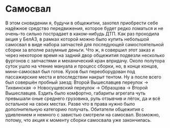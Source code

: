 Самосвал
========

В этом сновидении я, будучи в общежитии, захотел приобрести себе надёжное средство передвижения, которое будет редко ломаться и не очень-то сильно пострадает в каком-нибудь ДТП. Как раз проходила акция у БелАЗ, в рамках которой можно было купить небольшой самосвал в виде набора запчастей для последующей самостоятельной сборки за вполне разумные деньги. Что ж, я совершил этот заказ и через некоторое время на задний двор общежития подвезли несколько фургонов с запчастями и механический кран впридачу. Около полутора суток ушло на чтение мануала и процесс сборки, но, в конце концов, мини-самосвал был готов. Кузов был переоборудован под пассажирские места и впоследствии накрыт тентом. Ну а после всего был совершён пробный заезд: Второй Вышеславцев переулок -> Тихвинская -> Новосущевский переулок -> Образцова -> Второй Вышеславцев. Ездить было комфортно, габариты агрегата чуть превышали оные среднего грузовика, руль отзывчив и лёгок, да и всё остальное на своих местах. Разве что в права нужно было дополнительную категорию получать. Обитатели общежития с удивлением и немного с завистью смотрели на самосвал. Возможно, потому, что акция к моменту сборки самосвала уже закончилась.
